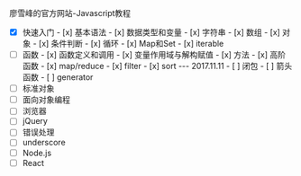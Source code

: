 廖雪峰的官方网站-Javascript教程

- [x] 快速入门
      - [x] 基本语法
      - [x] 数据类型和变量
      - [x] 字符串
      - [x] 数组
      - [x] 对象
      - [x] 条件判断
      - [x] 循环
      - [x] Map和Set
      - [x] iterable
- [ ] 函数
      - [x] 函数定义和调用
      - [x] 变量作用域与解构赋值
      - [x] 方法
      - [x] 高阶函数
            - [x] map/reduce
            - [x] filter
            - [x] sort
            ---
            																	2017.11.11
      - [ ] 闭包
      - [ ] 箭头函数
      - [ ] generator
- [ ] 标准对象
- [ ] 面向对象编程
- [ ] 浏览器
- [ ] jQuery
- [ ] 错误处理
- [ ] underscore
- [ ] Node.js
- [ ] React
